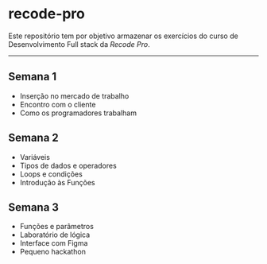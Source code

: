# recode-pro
Este repositório tem por objetivo armazenar os exercícios do curso de Desenvolvimento Full stack da <em>Recode Pro</em>.
<hr>

## Semana 1

<ul>
  <li>Inserção no mercado de trabalho</li>
  <li>Encontro com o cliente</li>
  <li>Como os
programadores
trabalham </li>
 </ul>
 
 ## Semana 2

<ul>
  <li>Variáveis</li>
  <li>Tipos de dados e operadores</li>
  <li>Loops e condições</li>
  <li>Introdução às Funções</li>
 </ul>
 
 ## Semana 3

<ul>
  <li>Funções e parâmetros</li>
  <li>Laboratório de lógica</li>
  <li>Interface com Figma</li>
  <li>Pequeno hackathon</li>
 </ul>
